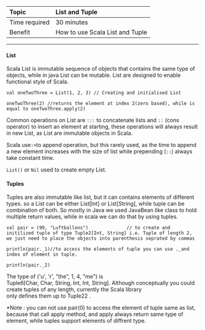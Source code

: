 | Topic | List and Tuple |
| :--- | :--- |
| Time required | 30 minutes |
| Benefit  | How to use Scala List and Tuple |

---

#### **List**

Scala List is immutable sequence of objects that contains the same type of objects, while in java List can be mutable. List are designed to enable functional style of Scala.

`val oneTwoThree = List(1, 2, 3) // Creating and initialised List`

`oneTwoThree(2) //returns the element at index 2(zero based), while is equal to oneTwoThree.apply(2)`

Common operations on List are `:::` to concatenate lists and `::` \(cons operator\) to insert an element at starting, these operations will always result in new List, as List are immutable objects in Scala.

Scala use`:+`to append operation, but this rarely used, as the time to append a new element increases with the size of list while prepending \(`::`\) always take constant time.

`List()` or `Nil`  used to create empty List.

#### Tuples

Tuples are also immutable like list, but it can contains elements of different types. so a List can be either List\[Int\] or List\[String\], while tuple can be combination of both. So mostly in Java we used JavaBean like class to hold  multiple return values, while in scala we can do that by using tuples.

`val pair = (99, "Luftballons")             
 // to create and initilized tuple of type Tuple2[Int, String] i.e. Tuple of length 2, we just need to place the objects into parenthesis seprated by commas`

`println(pair._1)//to access the elements of tuple you can use ._and index of element in tuple.`

`println(pair._2)`

The type of \('u', 'r', "the", 1, 4, "me"\) is  
 Tuple6\[Char, Char, String, Int, Int, String\]. Although conceptually you could create tuples of any length, currently the Scala library  
 only defines them up to Tuple22 .

\*Note : you can not use pair\(0\) to access the element of tuple same as list, because that call apply method, and apply always return same type of element, while tuples support elements of diffrent type.

